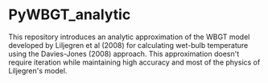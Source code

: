 # PyWBGT_analytic
This repository introduces an analytic approximation of the WBGT model developed by Liljegren et al (2008) for calculating wet-bulb temperature using the Davies-Jones (2008) approach. This approximation doesn't require iteration while maintaining high accuracy and most of the physics of Liljegren's model.
